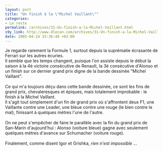 ```yaml
--- 
layout: post
title: "Un finish à la \"Michel Vaillant\""
categories: 
- Le reste
permalink: /archives/31-Un-finish-a-la-Michel-Vaillant.html
s9y_link: http://www.dlecan.com/archives/31-Un-finish-a-la-Michel-Vaillant.html
date: 2005-04-24 15:36:49 +02:00
---
```

Je regarde rarement la Formule 1, surtout depuis la suprématie écrasante de Ferrari sur les autres écuries.<br />
Il semble que les temps changent, puisque l'on assiste depuis le début la saison à la 4è victoire consécutive de Renault, la 3è consécutive d'Alonso et un finish sur ce dernier grand prix digne de la bande dessinée "Michel Vaillant".<br />
<br />
Ce qui m'a toujours déçu dans cette bande dessinée, ce sont les fins de grand prix, chevaleresques et épiques, mais totalement improbable : le finish à la Michel Vaillant.<br />
Il s'agit tout simplement d'un fin de grand prix où s'affrontent deux F1, une Vaillante contre une Leader, une bleue contre une rouge (le bien contre le mal), finissant à quelques mètres l'une de l'autre.<br />
<br />
On ne peut s'empêcher de faire le parallèle avec la fin du grand prix de San-Marin d'aujourd'hui : Alonso (voiture bleue) gagne avec seulement quelques mètres d'avance sur Schumacher (voiture rouge).<br />
<br />
Finalement, comme disent Igor et Grishka, <i>rien n'est impossible</i> ...
